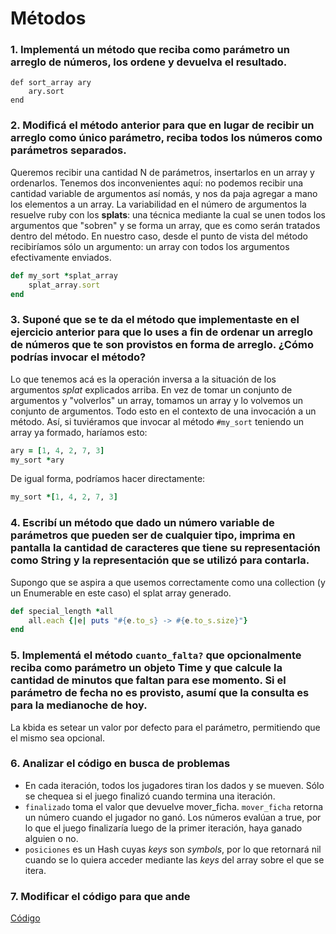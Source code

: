 # Métodos

### 1. Implementá un método que reciba como parámetro un arreglo de números, los ordene y devuelva el resultado.

```
def sort_array ary
	ary.sort
end
```

### 2. Modificá el método anterior para que en lugar de recibir un arreglo como único parámetro, reciba todos los números como parámetros separados.

Queremos recibir una cantidad N de parámetros, insertarlos en un array y ordenarlos. Tenemos dos inconvenientes aquí: no podemos recibir una cantidad variable de argumentos así nomás, y nos da paja agregar a mano los elementos a un array. La variabilidad en el número de argumentos la resuelve ruby con los **splats**: una técnica mediante la cual se unen todos los argumentos que "sobren" y se forma un array, que es como serán tratados dentro del método. En nuestro caso, desde el punto de vista del método recibiríamos sólo un argumento: un array con todos los argumentos efectivamente enviados.

```ruby
def my_sort *splat_array
	splat_array.sort
end
```

### 3. Suponé que se te da el método que implementaste en el ejercicio anterior para que lo uses a fin de ordenar un arreglo de números que te son provistos en forma de arreglo. ¿Cómo podrías invocar el método?

Lo que tenemos acá es la operación inversa a la situación de los argumentos *splat* explicados arriba. En vez de tomar un conjunto de argumentos y "volverlos" un array, tomamos un array y lo volvemos un conjunto de argumentos. Todo esto en el contexto de una invocación a un método. Así, si tuviéramos que invocar al método `#my_sort` teniendo un array ya formado, haríamos esto:

```ruby
ary = [1, 4, 2, 7, 3]
my_sort *ary
```

De igual forma, podríamos hacer directamente:

```ruby
my_sort *[1, 4, 2, 7, 3]
```

### 4. Escribí un método que dado un número variable de parámetros que pueden ser de cualquier tipo, imprima en pantalla la cantidad de caracteres que tiene su representación como String y la representación que se utilizó para contarla.

Supongo que se aspira a que usemos correctamente como una collection (y un Enumerable en este caso) el splat array generado.

```ruby
def special_length *all
	all.each {|e| puts "#{e.to_s} -> #{e.to_s.size}"}
end
```

### 5. Implementá el método `cuanto_falta?` que opcionalmente reciba como parámetro un objeto Time y que calcule la cantidad de minutos que faltan para ese momento. Si el parámetro de fecha no es provisto, asumí que la consulta es para la medianoche de hoy.
	
La kbida es setear un valor por defecto para el parámetro, permitiendo que el mismo sea opcional.

### 6. Analizar el código en busca de problemas

* En cada iteración, todos los jugadores tiran los dados y se mueven. Sólo se chequea si el juego finalizó cuando termina una iteración.
* `finalizado` toma el valor que devuelve mover_ficha. `mover_ficha` retorna un número cuando el jugador no ganó. Los números evalúan a true, por lo que el juego finalizaría luego de la primer iteración, haya ganado alguien o no.
* `posiciones` es un Hash cuyas *keys* son *symbols*, por lo que retornará nil cuando se lo quiera acceder mediante las *keys* del array sobre el que se itera.

### 7. Modificar el código para que ande
[Código](./extras/01_07.rb)